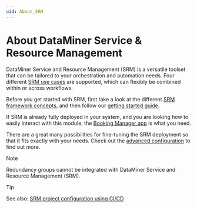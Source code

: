 ```yaml
---
uid: About_SRM
---
```


# About DataMiner Service & Resource Management

DataMiner Service and Resource Management (SRM) is a versatile toolset that can be tailored to your orchestration and automation needs. Four different [SRM use cases](xref:srm_use_cases) are supported, which can flexibly be combined within or across workflows.

Before you get started with SRM, first take a look at the different [SRM framework concepts](xref:srm_concepts), and then follow our [getting started guide](xref:srm_getting_started).

If SRM is already fully deployed in your system, and you are looking how to easily interact with this module, the [Booking Manager app](xref:Booking_Manager_user_interface) is what you need.

There are a great many possibilities for fine-tuning the SRM deployment so that it fits exactly with your needs. Check out the [advanced configuration](xref:SRM_user_interface_customization) to find out more.

> [!NOTE]
> Redundancy groups cannot be integrated with DataMiner Service and Resource Management (SRM).

> [!TIP]
> See also: [SRM project configuration using CI/CD](xref:SRM_project_config_using_CICD)
